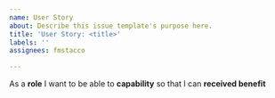 ```yaml
---
name: User Story
about: Describe this issue template's purpose here.
title: 'User Story: <title>'
labels: ''
assignees: fmstacco

---
```


As a **role** I want to be able to **capability** so that I can **received benefit**
